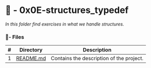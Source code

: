 # :file_folder: - 0x0E-structures_typedef

_In this folder find exercises in what we handle structures._

### :memo:- Files

#|Directory|Description
---|---|---
1|[README.md](./README.md)| Contains the description of the project.
